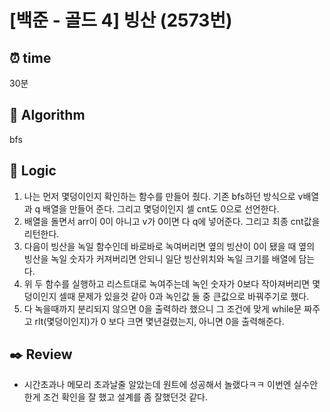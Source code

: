 # [백준 - 골드 4] 빙산 (2573번)

## ⏰ **time**

30분

## :pushpin: **Algorithm**

bfs

## :round_pushpin: **Logic**

1. 나는 먼저 몇덩이인지 확인하는 함수를 만들어 줬다. 기존 bfs하던 방식으로 v배열과 q 배열을 만들어 준다. 그리고 몇덩이인지 셀 cnt도 0으로 선언한다.
2. 배열을 돌면서 arr이 0이 아니고 v가 0이면 다 q에 넣어준다. 그리고 최종 cnt값을 리턴한다.
3. 다음이 빙산을 녹일 함수인데 바로바로 녹여버리면 옆의 빙산이 0이 됐을 때 옆의 빙산을 녹일 숫자가 커져버리면 안되니 일단 빙산위치와 녹일 크기를 배열에 담는다.
4. 위 두 함수를 실행하고 리스트대로 녹여주는데 녹인 숫자가 0보다 작아져버리면 몇덩이인지 셀때 문제가 있을것 같아 0과 녹인값 둘 중 큰값으로 바꿔주기로 했다.
5. 다 녹을때까지 분리되지 않으면 0을 출력하라 했으니 그 조건에 맞게 while문 짜주고 rlt(몇덩이인지)가 0 보다 크면 몇년걸렸는지, 아니면 0을 출력해준다.

## :black_nib: **Review**

- 시간초과나 메모리 초과날줄 알았는데 원트에 성공해서 놀랬다ㅋㅋ 이번엔 실수안한게 조건 확인을 잘 했고 설계를 좀 잘했던것 같다.
